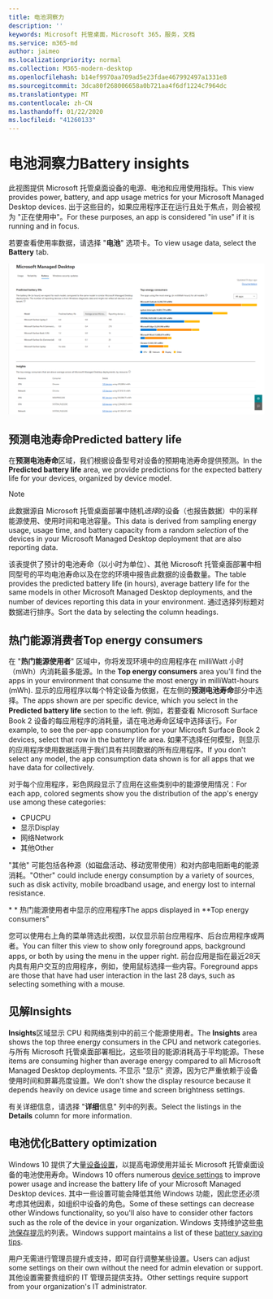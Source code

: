 ```yaml
---
title: 电池洞察力
description: ''
keywords: Microsoft 托管桌面，Microsoft 365，服务，文档
ms.service: m365-md
author: jaimeo
ms.localizationpriority: normal
ms.collection: M365-modern-desktop
ms.openlocfilehash: b14ef9970aa709ad5e23fdae467992497a1331e8
ms.sourcegitcommit: 3dca80f268006658a0b721aa4f6df1224c7964dc
ms.translationtype: MT
ms.contentlocale: zh-CN
ms.lasthandoff: 01/22/2020
ms.locfileid: "41260133"
---
```

# <a name="battery-insights"></a><span data-ttu-id="ac1ae-103">电池洞察力</span><span class="sxs-lookup"><span data-stu-id="ac1ae-103">Battery insights</span></span>
<span data-ttu-id="ac1ae-104">此视图提供 Microsoft 托管桌面设备的电源、电池和应用使用指标。</span><span class="sxs-lookup"><span data-stu-id="ac1ae-104">This view provides power, battery, and app usage metrics for your Microsoft Managed Desktop devices.</span></span> <span data-ttu-id="ac1ae-105">出于这些目的，如果应用程序正在运行且处于焦点，则会被视为 "正在使用中"。</span><span class="sxs-lookup"><span data-stu-id="ac1ae-105">For these purposes, an app is considered "in use" if it is running and in focus.</span></span>

<span data-ttu-id="ac1ae-106">若要查看使用率数据，请选择 "**电池**" 选项卡。</span><span class="sxs-lookup"><span data-stu-id="ac1ae-106">To view usage data, select the **Battery** tab.</span></span>

![电池窗格：左上角的每设备型号预测电池使用寿命（按应用）在底部右侧的 insights 表格中。](images/insights_battery.png)

## <a name="predicted-battery-life"></a><span data-ttu-id="ac1ae-109">预测电池寿命</span><span class="sxs-lookup"><span data-stu-id="ac1ae-109">Predicted battery life</span></span>

<span data-ttu-id="ac1ae-110">在**预测电池寿命**区域，我们根据设备型号对设备的预期电池寿命提供预测。</span><span class="sxs-lookup"><span data-stu-id="ac1ae-110">In the **Predicted battery life** area, we provide predictions for the expected battery life for your devices, organized by device model.</span></span>

> [!NOTE]
> <span data-ttu-id="ac1ae-111">此数据源自 Microsoft 托管桌面部署中随机<em>选择</em>的设备（也报告数据）中的采样能源使用、使用时间和电池容量。</span><span class="sxs-lookup"><span data-stu-id="ac1ae-111">This data is derived from sampling energy usage, usage time, and battery capacity from a random <em>selection</em> of the devices in your Microsoft Managed Desktop deployment that are also reporting data.</span></span>

<span data-ttu-id="ac1ae-112">该表提供了预计的电池寿命（以小时为单位）、其他 Microsoft 托管桌面部署中相同型号的平均电池寿命以及在您的环境中报告此数据的设备数量。</span><span class="sxs-lookup"><span data-stu-id="ac1ae-112">The table provides the predicted battery life (in hours), average battery life for the same models in other Microsoft Managed Desktop deployments, and the number of devices reporting this data in your environment.</span></span> <span data-ttu-id="ac1ae-113">通过选择列标题对数据进行排序。</span><span class="sxs-lookup"><span data-stu-id="ac1ae-113">Sort the data by selecting the column headings.</span></span>



## <a name="top-energy-consumers"></a><span data-ttu-id="ac1ae-114">热门能源消费者</span><span class="sxs-lookup"><span data-stu-id="ac1ae-114">Top energy consumers</span></span>

<span data-ttu-id="ac1ae-115">在 "**热门能源使用者**" 区域中，你将发现环境中的应用程序在 milliWatt 小时（mWh）内消耗最多能源。</span><span class="sxs-lookup"><span data-stu-id="ac1ae-115">In the **Top energy consumers** area you’ll find the apps in your environment that consume the most energy in milliWatt-hours (mWh).</span></span> <span data-ttu-id="ac1ae-116">显示的应用程序以每个特定设备为依据，在左侧的**预测电池寿命**部分中选择。</span><span class="sxs-lookup"><span data-stu-id="ac1ae-116">The apps shown are per specific device, which you select in the **Predicted battery life** section to the left.</span></span> <span data-ttu-id="ac1ae-117">例如，若要查看 Microsoft Surface Book 2 设备的每应用程序的消耗量，请在电池寿命区域中选择该行。</span><span class="sxs-lookup"><span data-stu-id="ac1ae-117">For example, to see the per-app consumption for your Microsft Surface Book 2 devices, select that row in the battery life area.</span></span> <span data-ttu-id="ac1ae-118">如果不选择任何模型，则显示的应用程序使用数据适用于我们具有共同数据的所有应用程序。</span><span class="sxs-lookup"><span data-stu-id="ac1ae-118">If you don't select any model, the app consumption data shown is for all apps that we have data for collectively.</span></span>

 <span data-ttu-id="ac1ae-119">对于每个应用程序，彩色网段显示了应用在这些类别中的能源使用情况：</span><span class="sxs-lookup"><span data-stu-id="ac1ae-119">For each app, colored segments show you the distribution of the app's energy use among these categories:</span></span>

- <span data-ttu-id="ac1ae-120">CPU</span><span class="sxs-lookup"><span data-stu-id="ac1ae-120">CPU</span></span>
- <span data-ttu-id="ac1ae-121">显示</span><span class="sxs-lookup"><span data-stu-id="ac1ae-121">Display</span></span>
- <span data-ttu-id="ac1ae-122">网络</span><span class="sxs-lookup"><span data-stu-id="ac1ae-122">Network</span></span>
- <span data-ttu-id="ac1ae-123">其他</span><span class="sxs-lookup"><span data-stu-id="ac1ae-123">Other</span></span>

<span data-ttu-id="ac1ae-124">"其他" 可能包括各种源（如磁盘活动、移动宽带使用）和对内部电阻断电的能源消耗。</span><span class="sxs-lookup"><span data-stu-id="ac1ae-124">"Other" could include energy consumption by a variety of sources, such as disk activity, mobile broadband usage, and energy lost to internal resistance.</span></span> 

<span data-ttu-id="ac1ae-125">\* \* 热门能源使用者中显示的应用程序</span><span class="sxs-lookup"><span data-stu-id="ac1ae-125">The apps displayed in \*\*Top energy consumers"</span></span>

<span data-ttu-id="ac1ae-126">您可以使用右上角的菜单筛选此视图，以仅显示前台应用程序、后台应用程序或两者。</span><span class="sxs-lookup"><span data-stu-id="ac1ae-126">You can filter this view to show only foreground apps, background apps, or both by using the menu in the upper right.</span></span> <span data-ttu-id="ac1ae-127">前台应用是指在最近28天内具有用户交互的应用程序，例如，使用鼠标选择一些内容。</span><span class="sxs-lookup"><span data-stu-id="ac1ae-127">Foreground apps are those that have had user interaction in the last 28 days, such as selecting something with a mouse.</span></span>

## <a name="insights"></a><span data-ttu-id="ac1ae-128">见解</span><span class="sxs-lookup"><span data-stu-id="ac1ae-128">Insights</span></span>

<span data-ttu-id="ac1ae-129">**Insights**区域显示 CPU 和网络类别中的前三个能源使用者。</span><span class="sxs-lookup"><span data-stu-id="ac1ae-129">The **Insights** area shows the top three energy consumers in the CPU and network categories.</span></span> <span data-ttu-id="ac1ae-130">与所有 Microsoft 托管桌面部署相比，这些项目的能源消耗高于平均能源。</span><span class="sxs-lookup"><span data-stu-id="ac1ae-130">These items are consuming higher than average energy compared to all Microsoft Managed Desktop deployments.</span></span> <span data-ttu-id="ac1ae-131">不显示 "显示" 资源，因为它严重依赖于设备使用时间和屏幕亮度设置。</span><span class="sxs-lookup"><span data-stu-id="ac1ae-131">We don't show the display resource because it depends heavily on device usage time and screen brightness settings.</span></span> 

<span data-ttu-id="ac1ae-132">有关详细信息，请选择 "**详细**信息" 列中的列表。</span><span class="sxs-lookup"><span data-stu-id="ac1ae-132">Select the listings in the **Details** column for more information.</span></span>

## <a name="battery-optimization"></a><span data-ttu-id="ac1ae-133">电池优化</span><span class="sxs-lookup"><span data-stu-id="ac1ae-133">Battery optimization</span></span>

<span data-ttu-id="ac1ae-134">Windows 10 提供了大量[设备设置](https://support.microsoft.com/help/20443/windows-10-battery-saving-tips)，以提高电源使用并延长 Microsoft 托管桌面设备的电池使用寿命。</span><span class="sxs-lookup"><span data-stu-id="ac1ae-134">Windows 10 offers numerous [device settings](https://support.microsoft.com/help/20443/windows-10-battery-saving-tips) to improve power usage and increase the battery life of your Microsoft Managed Desktop devices.</span></span> <span data-ttu-id="ac1ae-135">其中一些设置可能会降低其他 Windows 功能，因此您还必须考虑其他因素，如组织中设备的角色。</span><span class="sxs-lookup"><span data-stu-id="ac1ae-135">Some of these settings can decrease other Windows functionality, so you'll also have to consider other factors such as the role of the device in your organization.</span></span> <span data-ttu-id="ac1ae-136">Windows 支持维护这些[电池保存提示](https://support.microsoft.com/help/20443/windows-10-battery-saving-tips)的列表。</span><span class="sxs-lookup"><span data-stu-id="ac1ae-136">Windows support maintains a list of these [battery saving tips](https://support.microsoft.com/help/20443/windows-10-battery-saving-tips).</span></span>

<span data-ttu-id="ac1ae-137">用户无需进行管理员提升或支持，即可自行调整某些设置。</span><span class="sxs-lookup"><span data-stu-id="ac1ae-137">Users can adjust some settings on their own without the need for admin elevation or support.</span></span> <span data-ttu-id="ac1ae-138">其他设置需要贵组织的 IT 管理员提供支持。</span><span class="sxs-lookup"><span data-stu-id="ac1ae-138">Other settings require support from your organization's IT administrator.</span></span>
